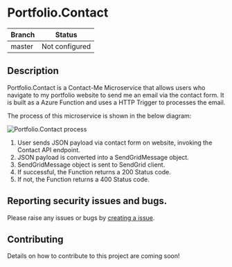 # Portfolio.Contact

| **Branch** | **Status** |
| ---------- | ---------- |
| master | Not configured |

## Description

Portfolio.Contact is a Contact-Me Microservice that allows users who navigate to my portfolio website to send me an email via the contact form. It is built as a Azure Function and uses a HTTP Trigger to processes the email.

The process of this microservice is shown in the below diagram:

![Portfolio.Contact process]()

1. User sends JSON payload via contact form on website, invoking the Contact API endpoint.
2. JSON payload is converted into a SendGridMessage object.
3. SendGridMessage object is sent to SendGrid client.
4. If successful, the Function returns a 200 Status code.
5. If not, the Function returns a 400 Status code.

## Reporting security issues and bugs.

Please raise any issues or bugs by [creating a issue](https://github.com/willvelida/Portfolio.Contact/issues/new).

## Contributing

Details on how to contribute to this project are coming soon!
